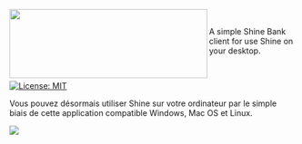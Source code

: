 <a href="https://lab.nocturne.app"><img src="https://i.imgur.com/oDFGauE.png" align="left" height="122" width="348"/></a>  <br>


A simple Shine Bank client for use Shine on your desktop.


<br>


[![License: MIT](https://img.shields.io/badge/License-MIT-yellow.svg)](https://opensource.org/licenses/MIT)

Vous pouvez désormais utiliser Shine sur votre ordinateur par le simple biais de cette application compatible Windows, Mac OS et Linux.

<img src="https://i.imgur.com/HrCZkQO.png" align="left"/>


